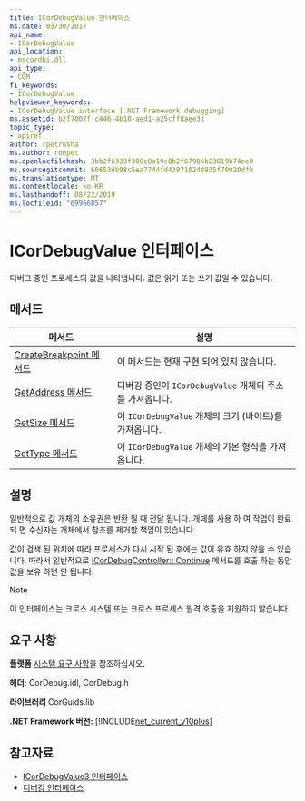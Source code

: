 ```yaml
---
title: ICorDebugValue 인터페이스
ms.date: 03/30/2017
api_name:
- ICorDebugValue
api_location:
- mscordbi.dll
api_type:
- COM
f1_keywords:
- ICorDebugValue
helpviewer_keywords:
- ICorDebugValue interface [.NET Framework debugging]
ms.assetid: b2f7007f-c446-4b18-aed1-a25cff8aee31
topic_type:
- apiref
author: rpetrusha
ms.author: ronpet
ms.openlocfilehash: 3bb2f6333f306c8a19c8b2f67986b23819b74ee0
ms.sourcegitcommit: 68653db98c5ea7744fd438710248935f70020dfb
ms.translationtype: MT
ms.contentlocale: ko-KR
ms.lasthandoff: 08/22/2019
ms.locfileid: "69966857"
---
```

# <a name="icordebugvalue-interface"></a>ICorDebugValue 인터페이스
디버그 중인 프로세스의 값을 나타냅니다. 값은 읽기 또는 쓰기 값일 수 있습니다.  
  
## <a name="methods"></a>메서드  
  
|메서드|설명|  
|------------|-----------------|  
|[CreateBreakpoint 메서드](../../../../docs/framework/unmanaged-api/debugging/icordebugvalue-createbreakpoint-method.md)|이 메서드는 현재 구현 되어 있지 않습니다.|  
|[GetAddress 메서드](../../../../docs/framework/unmanaged-api/debugging/icordebugvalue-getaddress-method.md)|디버깅 중인이 `ICorDebugValue` 개체의 주소를 가져옵니다.|  
|[GetSize 메서드](../../../../docs/framework/unmanaged-api/debugging/icordebugvalue-getsize-method.md)|이 `ICorDebugValue` 개체의 크기 (바이트)를 가져옵니다.|  
|[GetType 메서드](../../../../docs/framework/unmanaged-api/debugging/icordebugvalue-gettype-method.md)|이 `ICorDebugValue` 개체의 기본 형식을 가져옵니다.|  
  
## <a name="remarks"></a>설명  
 일반적으로 값 개체의 소유권은 반환 될 때 전달 됩니다. 개체를 사용 하 여 작업이 완료 되 면 수신자는 개체에서 참조를 제거할 책임이 있습니다.  
  
 값이 검색 된 위치에 따라 프로세스가 다시 시작 된 후에는 값이 유효 하지 않을 수 있습니다. 따라서 일반적으로 [ICorDebugController:: Continue](../../../../docs/framework/unmanaged-api/debugging/icordebugcontroller-continue-method.md) 메서드를 호출 하는 동안 값을 보유 하면 안 됩니다.  
  
> [!NOTE]
> 이 인터페이스는 크로스 시스템 또는 크로스 프로세스 원격 호출을 지원하지 않습니다.  
  
## <a name="requirements"></a>요구 사항  
 **플랫폼** [시스템 요구 사항](../../../../docs/framework/get-started/system-requirements.md)을 참조하십시오.  
  
 **헤더:** CorDebug.idl, CorDebug.h  
  
 **라이브러리** CorGuids.lib  
  
 **.NET Framework 버전:** [!INCLUDE[net_current_v10plus](../../../../includes/net-current-v10plus-md.md)]  
  
## <a name="see-also"></a>참고자료

- [ICorDebugValue3 인터페이스](../../../../docs/framework/unmanaged-api/debugging/icordebugvalue3-interface.md)
- [디버깅 인터페이스](../../../../docs/framework/unmanaged-api/debugging/debugging-interfaces.md)
